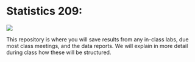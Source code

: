 # Statistics 209:

![](https://img.shields.io/badge/Completion-0/0-green.svg)

This repository is where you will save results from any in-class labs,
due most class meetings, and the data reports. We will explain in more
detail during class how these will be structured.

